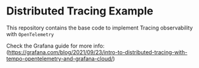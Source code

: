 # Distributed Tracing Example

This repository contains the base code to implement Tracing observability with `OpenTelemetry`

Check the Grafana guide for more info:
(https://grafana.com/blog/2021/09/23/intro-to-distributed-tracing-with-tempo-opentelemetry-and-grafana-cloud/)